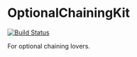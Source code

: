 # OptionalChainingKit

[![Build Status](https://travis-ci.org/knmsyk/OptionalChainingKit.svg?branch=master)](https://travis-ci.org/knmsyk/OptionalChainingKit)

For optional chaining lovers.
